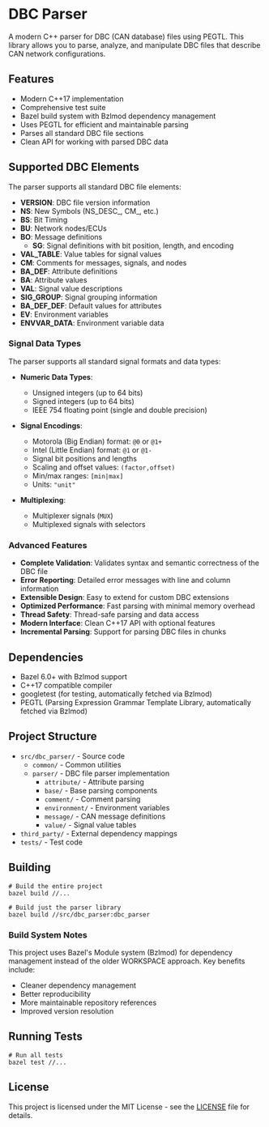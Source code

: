 # DBC Parser

A modern C++ parser for DBC (CAN database) files using PEGTL. This library allows you to parse, analyze, and manipulate DBC files that describe CAN network configurations.

## Features

- Modern C++17 implementation
- Comprehensive test suite
- Bazel build system with Bzlmod dependency management
- Uses PEGTL for efficient and maintainable parsing
- Parses all standard DBC file sections
- Clean API for working with parsed DBC data

## Supported DBC Elements

The parser supports all standard DBC file elements:

- **VERSION**: DBC file version information
- **NS**: New Symbols (NS_DESC_, CM_, etc.)
- **BS**: Bit Timing
- **BU**: Network nodes/ECUs
- **BO**: Message definitions
  - **SG**: Signal definitions with bit position, length, and encoding
- **VAL_TABLE**: Value tables for signal values
- **CM**: Comments for messages, signals, and nodes
- **BA_DEF**: Attribute definitions
- **BA**: Attribute values
- **VAL**: Signal value descriptions
- **SIG_GROUP**: Signal grouping information
- **BA_DEF_DEF**: Default values for attributes
- **EV**: Environment variables
- **ENVVAR_DATA**: Environment variable data

### Signal Data Types

The parser supports all standard signal formats and data types:

- **Numeric Data Types**:
  - Unsigned integers (up to 64 bits)
  - Signed integers (up to 64 bits)
  - IEEE 754 floating point (single and double precision)
  
- **Signal Encodings**:
  - Motorola (Big Endian) format: `@0` or `@1+`
  - Intel (Little Endian) format: `@1` or `@1-`
  - Signal bit positions and lengths
  - Scaling and offset values: `(factor,offset)`
  - Min/max ranges: `[min|max]`
  - Units: `"unit"`

- **Multiplexing**:
  - Multiplexer signals (`MUX`)
  - Multiplexed signals with selectors

### Advanced Features

- **Complete Validation**: Validates syntax and semantic correctness of the DBC file
- **Error Reporting**: Detailed error messages with line and column information
- **Extensible Design**: Easy to extend for custom DBC extensions
- **Optimized Performance**: Fast parsing with minimal memory overhead
- **Thread Safety**: Thread-safe parsing and data access
- **Modern Interface**: Clean C++17 API with optional features
- **Incremental Parsing**: Support for parsing DBC files in chunks

## Dependencies

- Bazel 6.0+ with Bzlmod support
- C++17 compatible compiler
- googletest (for testing, automatically fetched via Bzlmod)
- PEGTL (Parsing Expression Grammar Template Library, automatically fetched via Bzlmod)

## Project Structure

- `src/dbc_parser/` - Source code
  - `common/` - Common utilities
  - `parser/` - DBC file parser implementation
    - `attribute/` - Attribute parsing
    - `base/` - Base parsing components
    - `comment/` - Comment parsing
    - `environment/` - Environment variables
    - `message/` - CAN message definitions
    - `value/` - Signal value tables
- `third_party/` - External dependency mappings
- `tests/` - Test code

## Building

```shell
# Build the entire project
bazel build //...

# Build just the parser library
bazel build //src/dbc_parser:dbc_parser
```

### Build System Notes

This project uses Bazel's Module system (Bzlmod) for dependency management instead of the older WORKSPACE approach. Key benefits include:

- Cleaner dependency management
- Better reproducibility
- More maintainable repository references
- Improved version resolution

## Running Tests

```shell
# Run all tests
bazel test //...

```

## License

This project is licensed under the MIT License - see the [LICENSE](LICENSE) file for details. 